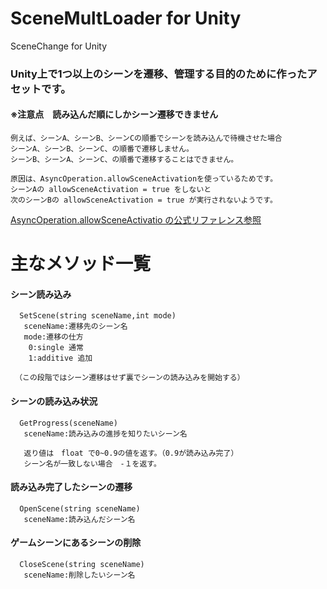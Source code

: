 # SceneMultLoader for Unity
 SceneChange for Unity

### Unity上で1つ以上のシーンを遷移、管理する目的のために作ったアセットです。

#### ※注意点　読み込んだ順にしかシーン遷移できません
```
例えば、シーンA、シーンB、シーンCの順番でシーンを読み込んで待機させた場合
シーンA、シーンB、シーンC、の順番で遷移しません。
シーンB、シーンA、シーンC、の順番で遷移することはできません。

原因は、AsyncOperation.allowSceneActivationを使っているためです。
シーンAの allowSceneActivation = true をしないと
次のシーンBの allowSceneActivation = true が実行されないようです。
```
[AsyncOperation.allowSceneActivatio の公式リファレンス参照](https://docs.unity3d.com/ja/2019.4/ScriptReference/AsyncOperation-allowSceneActivation.html)


# 主なメソッド一覧

#### シーン読み込み
```
  SetScene(string sceneName,int mode)
   sceneName:遷移先のシーン名
   mode:遷移の仕方
    0:single 通常
    1:additive 追加　
    
 （この段階ではシーン遷移はせず裏でシーンの読み込みを開始する）

```

#### シーンの読み込み状況
```
  GetProgress(sceneName)
   sceneName:読み込みの進捗を知りたいシーン名
   
   返り値は　float で0~0.9の値を返す。（0.9が読み込み完了）
   シーン名が一致しない場合　‐１を返す。
```

#### 読み込み完了したシーンの遷移
```
  OpenScene(string sceneName)
   sceneName:読み込んだシーン名
```   

#### ゲームシーンにあるシーンの削除
```
  CloseScene(string sceneName)
   sceneName:削除したいシーン名
   
```



